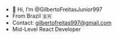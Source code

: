 - 👋 Hi, I’m @GilbertoFreitasJunior997
- From Brazil :brazil:
- Contact: gilbertofreitas997@gmail.com
- Mid-Level React Developer
